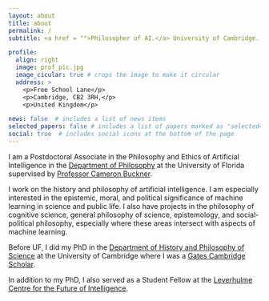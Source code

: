 ```yaml
---
layout: about
title: about
permalink: /
subtitle: <a href = "">Philosopher of AI.</a> University of Cambridge.

profile:
  align: right
  image: prof_pic.jpg
  image_cicular: true # crops the image to make it circular
  address: >
    <p>Free School Lane</p>
    <p>Cambridge, CB2 3RH,</p>
    <p>United Kingdom</p>

news: false  # includes a list of news items
selected_papers: false # includes a list of papers marked as "selected={true}"
social: true  # includes social icons at the bottom of the page
---
```


I am a Postdoctoral Associate in the Philosophy and Ethics of Artificial Intelligence in the [Department of Philosophy](https://phil.ufl.edu/) at the University of Florida supervised by [Professor Cameron Buckner](http://cameronbuckner.net/). 

I work on the history and philosophy of artificial intelligence. I am especially interested in the epistemic, moral, and political significance of machine learning in science and public life. I also have projects in the philosophy of cognitive science, general philosophy of science, epistemology, and social-political philosophy, especially where these areas intersect with aspects of machine learning.

Before UF, I did my PhD in the [Department of History and Philosophy of Science](https://www.hps.cam.ac.uk) at the University of Cambridge where I was a [Gates Cambridge Scholar](https://www.gatescambridge.org/).

In addition to my PhD, I also served as a Student Fellow at the [Leverhulme Centre for the Future of Intelligence](http://lcfi.ac.uk).



 

<!--My dissertation develops a pragmatist epistemology of deep learning in scientific practice. I emphasize the theoretical foundations of statistical learning as a source of pragmatic understanding, which involves empirically tested methods of engineering models that facilitate reliable prediction and control. This approach leads me to consider conceptual issues with prominent validation methods, including cross-validation, calibration, and uncertainty estimation, contrasting these contemporary practices with parallels in the history of scientific instruments..

 My current research broadly concerns the epistemic, moral, and political significance of machine learning in science and public life. Tackling these issues leads me to confront fundamental questions concerning the role non-epistemic values in science and technology, the relationship between various conceptions of objectivity and trust, and the nature and importance of uncertainty estimates for responsibility. 
 -->



<!--Before Cambridge I was a student at the University of Houston where I earned my BA and MA in Philosophy.

I share my life with my brilliant wife and our two cats <a target = "_blank" href="assets/img/winston.jpg">Winston</a> and <a target = "_blank" href="assets/img/lumi.jpg">Lumi</a>.-->
